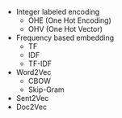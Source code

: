 
- Integer labeled encoding
	- OHE (One Hot Encoding)
	- OHV (One Hot Vector)
- Frequency based embedding
	- TF
	- IDF
	- TF-IDF
- Word2Vec
	- CBOW
	- Skip-Gram
- Sent2Vec
- Doc2Vec